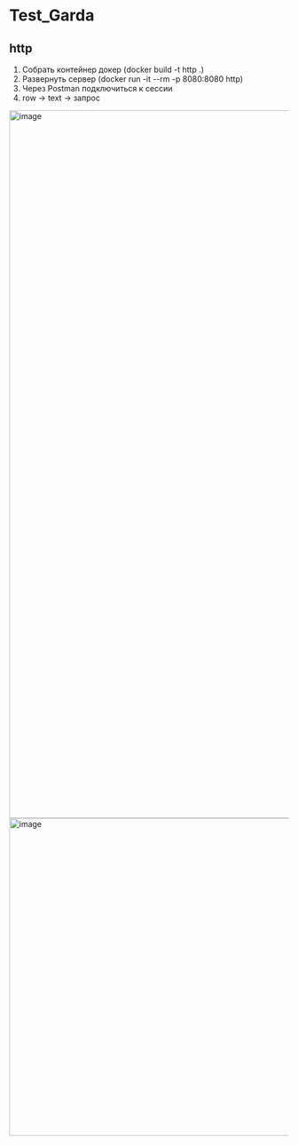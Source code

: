 # Test_Garda
## http

1. Собрать контейнер докер (docker build -t http .)
2. Развернуть сервер (docker run -it --rm -p 8080:8080 http)
3. Через Postman подключиться к сессии
4. row -> text -> запрос

<img width="1275" alt="image" src="https://github.com/user-attachments/assets/f497ac8c-84ba-4a7e-beaf-b085b33a3fa4" />
<img width="572" alt="image" src="https://github.com/user-attachments/assets/bc4be332-0789-48dd-a59d-c9b34357fd9a" />

